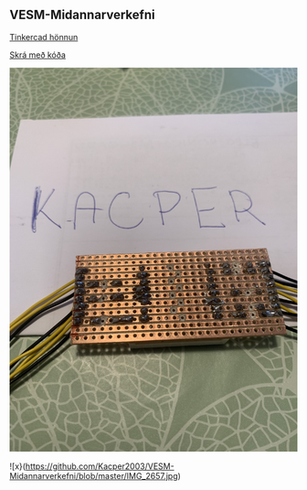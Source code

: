 ## VESM-Midannarverkefni

[Tinkercad hönnun](https://www.tinkercad.com/things/eJWMSU0yWfo-copy-of-arduino-uno-modular-enclosure-mkiii-mod-1-wip)

[Skrá með kóða](https://github.com/Kacper2003/VESM-Midannarverkefni/blob/master/sketch_feb13a.ino)

![x](https://github.com/Kacper2003/VESM-Midannarverkefni/blob/master/IMG_2656.jpg)

![x}(https://github.com/Kacper2003/VESM-Midannarverkefni/blob/master/IMG_2657.jpg)
